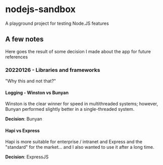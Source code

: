 # nodejs-sandbox
A playground project for testing Node.JS features


## A few notes

Here goes the result of some decision I made about the app for future references

### 20220126 - Libraries and frameworks

"Why this and not that?"

#### Logging - Winston vs Bunyan
Winston is the clear winner for speed in multithreaded systems; however, Bunyan performed slightly better in a single-threaded system.

**Decision**: Bunyan


#### Hapi vs Express
Hapi is more suitable for enterprise / intranet and Express and the "standard" for the market... and I also wanted to use it after a long time.

**Decision**: ExpressJS




